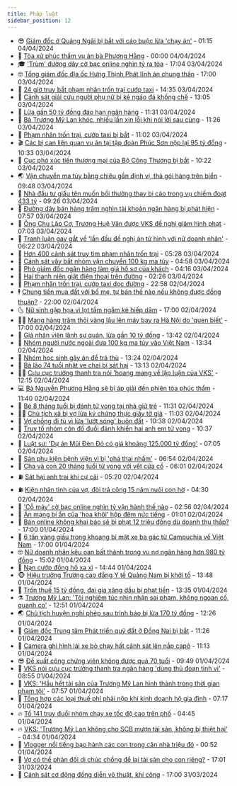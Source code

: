 ```yaml
---
title: Pháp luật
sidebar_position: 12
---
```


<!-- vnexpress-phap-luat:START -->
- 😎 [Giám đốc ở Quảng Ngãi bị bắt với cáo buộc lừa &#39;chạy án&#39;](https://vnexpress.net/giam-doc-o-quang-ngai-bi-bat-voi-cao-buoc-lua-chay-an-4730283.html) - 01:15 04/04/2024
- 🥰 [Tòa xử phúc thẩm vụ án bà Phương Hằng](https://vnexpress.net/toa-xu-phuc-tham-vu-an-ba-phuong-hang-4730237.html) - 00:00 04/04/2024
- 🎓 [&#39;Trùm&#39; đường dây cờ bạc online nghìn tỷ ra tòa](https://vnexpress.net/trum-duong-day-co-bac-online-nghin-ty-ra-toa-4730248.html) - 17:04 03/04/2024
- 🤓 [Tổng giám đốc địa ốc Hưng Thịnh Phát lĩnh án chung thân](https://vnexpress.net/tong-giam-doc-dia-oc-hung-thinh-phat-linh-an-chung-than-4730223.html) - 17:00 03/04/2024
- 🎊 [24 giờ truy bắt phạm nhân trốn trại cướp taxi](https://video.vnexpress.net/24-gio-truy-bat-pham-nhan-tron-trai-cuop-taxi-4730219.html) - 14:35 03/04/2024
- 🙉 [Cảnh sát giải cứu người phụ nữ bị kẻ ngáo đá khống chế](https://vnexpress.net/canh-sat-giai-cuu-nguoi-phu-nu-bi-ke-ngao-da-khong-che-4730221.html) - 13:05 03/04/2024
- 🤡 [Lừa gần 50 tỷ đồng đáo hạn ngân hàng](https://vnexpress.net/lua-gan-50-ty-dong-dao-han-ngan-hang-4730205.html) - 11:31 03/04/2024
- 🗽 [Bà Trương Mỹ Lan khóc, nhiều lần xin lỗi khi nói lời sau cùng](https://vnexpress.net/ba-truong-my-lan-khoc-nhieu-lan-xin-loi-khi-noi-loi-sau-cung-4730186.html) - 11:26 03/04/2024
- 🌋 [Phạm nhân trốn trại, cướp taxi bị bắt](https://vnexpress.net/pham-nhan-tron-trai-cuop-taxi-bi-bat-4730194.html) - 11:02 03/04/2024
- 🎬 [Các bị can liên quan vụ án tại tập đoàn Phúc Sơn nộp lại 95 tỷ đồng](https://vnexpress.net/cac-bi-can-trong-vu-an-phuc-son-nop-lai-95-ty-dong-4730090.html) - 10:33 03/04/2024
- 💯 [Cục phó xúc tiến thương mại của Bộ Công Thương bị bắt](https://vnexpress.net/cuc-pho-xuc-tien-thuong-mai-cua-bo-cong-thuong-bi-bat-4730177.html) - 10:22 03/04/2024
- 🌏 [Vận chuyển ma túy bằng chiêu gắn định vị, thả gói hàng trên biển](https://vnexpress.net/van-chuyen-ma-tuy-bang-chieu-gan-dinh-vi-vao-boc-kin-tha-tren-bien-4730030.html) - 09:48 03/04/2024
- 🌊 [Nhà đầu tư giấu tên muốn bồi thường thay bị cáo trong vụ chiếm đoạt 433 tỷ](https://vnexpress.net/nha-dau-tu-giau-ten-muon-boi-thuong-thay-bi-cao-trong-vu-chiem-doat-433-ty-4729921.html) - 09:26 03/04/2024
- 💂 [Đường dây bán hàng trăm nghìn tài khoản ngân hàng bị phát hiện](https://vnexpress.net/duong-day-ban-hang-tram-nghin-tai-khoan-ngan-hang-bi-phat-hien-4730043.html) - 07:57 03/04/2024
- 🎡 [Ông Chu Lập Cơ, Trương Huệ Vân được VKS đề nghị giảm hình phạt](https://vnexpress.net/ong-chu-lap-co-truong-hue-van-duoc-vks-de-nghi-giam-hinh-phat-4730025.html) - 07:03 03/04/2024
- 🫶 [Tranh luận gay gắt về &#39;lần đầu đề nghị án tử hình với nữ doanh nhân&#39;](https://vnexpress.net/tranh-luan-gay-gat-ve-lan-dau-de-nghi-an-tu-hinh-voi-nu-doanh-nhan-4730018.html) - 06:22 03/04/2024
- 🐲 [Hơn 400 cảnh sát truy tìm phạm nhân trốn trại](https://vnexpress.net/hon-400-canh-sat-truy-tim-pham-nhan-tron-trai-o-thanh-hoa-4729926.html) - 05:28 03/04/2024
- 🚀 [Cảnh sát vây bắt nhóm vận chuyển 100 kg ma túy](https://video.vnexpress.net/canh-sat-vay-bat-nhom-van-chuyen-100-kg-ma-tuy-4730011.html) - 04:58 03/04/2024
- 🎊 [Phó giám đốc ngân hàng làm giả hồ sơ của khách](https://vnexpress.net/pho-giam-doc-ngan-hang-lam-gia-ho-so-cua-khach-4729945.html) - 04:16 03/04/2024
- 🤗 [Hai thanh niên giật điện thoại trên đường](https://video.vnexpress.net/hai-thanh-nien-giat-dien-thoai-tren-duong-4729721.html) - 02:26 03/04/2024
- 🗽 [Phạm nhân trốn trại, cướp taxi dọc đường](https://vnexpress.net/pham-nhan-tron-trai-mai-van-de-cuop-taxi-doc-duong-4729779.html) - 22:58 02/04/2024
- 🕴 [Chung tiền mua đất với bố mẹ, tự bán thế nào nếu không được đồng thuận?](https://vnexpress.net/chung-tien-mua-dat-voi-bo-me-tu-ban-the-nao-neu-khong-duoc-dong-thuan-4729074.html) - 22:00 02/04/2024
- 🌜 [Nữ sinh gặp họa vì lọt tầm ngắm kẻ hiếp dâm](https://vnexpress.net/nu-sinh-gap-hoa-vi-lot-tam-ngam-ke-hiep-dam-4729714.html) - 17:00 02/04/2024
- 🧑‍🏫 [Mang hàng trăm thỏi vàng lậu lên máy bay ra Hà Nội do &#39;quen biết&#39;](https://vnexpress.net/mang-hang-tram-thoi-vang-lau-len-may-bay-ra-ha-noi-do-quen-biet-4729535.html) - 17:00 02/04/2024
- 🦩 [Giả nhân viên lãnh sự quán, lừa gần 10 tỷ đồng](https://vnexpress.net/gia-nhan-vien-lanh-su-quan-lua-gan-10-ty-dong-4729743.html) - 13:42 02/04/2024
- 💼 [Nhóm người nước ngoài đưa 100 kg ma túy vào Việt Nam](https://vnexpress.net/nhom-nguoi-nuoc-ngoai-dua-100-kg-ma-tuy-vao-viet-nam-4729731.html) - 13:34 02/04/2024
- 💫 [Nhóm học sinh gây án để trả thù](https://vnexpress.net/nhom-hoc-sinh-gay-an-de-tra-thu-4729739.html) - 13:24 02/04/2024
- 🦅 [Bà lão 74 tuổi nhặt ve chai bị sát hại](https://vnexpress.net/ba-lao-74-tuoi-nhat-ve-chai-bi-sat-hai-4729733.html) - 13:13 02/04/2024
- 🧑‍💻 [Cựu cục trưởng thanh tra nói &#39;hoang mang về lập luận của VKS&#39;](https://vnexpress.net/cuu-cuc-truong-thanh-tra-noi-hoang-mang-ve-lap-luan-cua-vks-4729675.html) - 12:15 02/04/2024
- 💻 [Bà Nguyễn Phương Hằng sẽ bị áp giải đến phiên tòa phúc thẩm](https://vnexpress.net/ba-nguyen-phuong-hang-se-bi-ap-giai-den-phien-toa-phuc-tham-4729646.html) - 11:40 02/04/2024
- 🤠 [Bé 8 tháng tuổi bị đánh tử vong tại nhà giữ trẻ](https://vnexpress.net/be-8-thang-tuoi-bi-danh-tu-vong-tai-nha-giu-tre-4729700.html) - 11:31 02/04/2024
- 🧑‍🏫 [Chủ tịch xã bị vợ lừa ký chứng thực giấy tờ giả](https://vnexpress.net/chu-tich-xa-bi-vo-lua-ky-chung-thuc-giay-to-gia-4729664.html) - 11:03 02/04/2024
- 🌈 [Vợ chồng đi tù vì lừa &#39;lướt sóng&#39; buôn đất](https://vnexpress.net/vo-chong-di-tu-vi-lua-luot-song-buon-dat-4729687.html) - 10:38 02/04/2024
- 🌮 [Truy tố nhóm côn đồ đuổi đánh khiến hai anh em tử vong](https://vnexpress.net/truy-to-nhom-con-do-duoi-danh-khien-hai-anh-em-tu-vong-4729638.html) - 10:37 02/04/2024
- 🐲 [Luật sư: &#39;Dự án Mũi Đèn Đỏ có giá khoảng 125.000 tỷ đồng&#39;](https://vnexpress.net/luat-su-du-an-mui-den-do-co-gia-khoang-125-000-ty-dong-4729461.html) - 07:05 02/04/2024
- 🧰 [Sản phụ kiện bệnh viện vì bị &#39;phá thai nhầm&#39;](https://vnexpress.net/san-phu-kien-benh-vien-vi-bi-pha-thai-nham-4729554.html) - 06:54 02/04/2024
- 💄 [Cha và con 20 tháng tuổi tử vong với vết cứa cổ](https://vnexpress.net/cha-va-con-20-thang-tuoi-tu-vong-voi-vet-cua-co-4729542.html) - 06:01 02/04/2024
- ⛽️ [Sát hại anh trai khi cự cãi](https://vnexpress.net/sat-hai-anh-trai-khi-cu-cai-4729546.html) - 05:20 02/04/2024
- ⛽️ [Kiện nhân tình của vợ, đòi trả công 15 năm nuôi con hờ](https://vnexpress.net/kien-nhan-tinh-cua-vo-doi-tra-cong-15-nam-nuoi-con-ho-4729478.html) - 04:30 02/04/2024
- 💂 [&#39;Cỗ máy&#39; cờ bạc online nghìn tỷ vận hành thế nào](https://vnexpress.net/co-may-co-bac-online-nghin-ty-van-hanh-the-nao-4729299.html) - 02:56 02/04/2024
- 🤔 [Án mạng bí ẩn của &#39;hoa khôi&#39; hộp đêm nức tiếng](https://vnexpress.net/an-mang-bi-an-cua-hoa-khoi-hop-dem-nuc-tieng-4729297.html) - 01:01 02/04/2024
- 🧐 [Bán online không khai báo sẽ bị phạt 12 triệu đồng dù doanh thu thấp?](https://vnexpress.net/ban-online-khong-khai-bao-se-bi-phat-12-trieu-dong-du-doanh-thu-thap-4729027.html) - 17:00 01/04/2024
- 🎃 [6 tấn vàng giấu trong khoang bí mật xe ba gác từ Campuchia về Việt Nam](https://vnexpress.net/6-tan-vang-giau-trong-khoang-bi-mat-xe-ba-gac-tu-campuchia-ve-viet-nam-4728976.html) - 17:00 01/04/2024
- 🤓 [Nữ doanh nhân kêu oan bất thành trong vụ nợ ngân hàng hơn 980 tỷ đồng](https://vnexpress.net/nu-doanh-nhan-keu-oan-bat-thanh-trong-vu-no-ngan-hang-hon-980-ty-dong-4729289.html) - 15:02 01/04/2024
- 💃 [Nạn cướp đồng hồ xa xỉ](https://vnexpress.net/nan-cuop-dong-ho-xa-xi-4729291.html) - 14:44 01/04/2024
- 🐵 [Hiệu trưởng Trường cao đẳng Y tế Quảng Nam bị khởi tố](https://vnexpress.net/hieu-truong-truong-cao-dang-y-te-quang-nam-bi-khoi-to-4729276.html) - 13:48 01/04/2024
- 🤖 [Trốn thuế 15 tỷ đồng, đại gia xăng dầu bị phạt tiền](https://vnexpress.net/tron-thue-15-ty-dong-dai-gia-xang-dau-bi-phat-tien-4729227.html) - 13:35 01/04/2024
- ⚗️ [Trương Mỹ Lan: &#39;Tôi nghiêm túc nhìn nhận sai phạm, không ngoan cố, quanh co&#39;](https://vnexpress.net/truong-my-lan-toi-nghiem-tuc-nhin-nhan-sai-pham-khong-ngoan-co-quanh-co-4729257.html) - 12:51 01/04/2024
- 🌏 [Chủ tịch huyện nghỉ phép sau trình báo bị lừa 170 tỷ đồng](https://vnexpress.net/chu-tich-huyen-nghi-phep-sau-trinh-bao-bi-lua-170-ty-dong-4729177.html) - 12:26 01/04/2024
- 🦆 [Giám đốc Trung tâm Phát triển quỹ đất ở Đồng Nai bị bắt](https://vnexpress.net/giam-doc-trung-tam-phat-trien-quy-dat-o-dong-nai-bi-bat-4729261.html) - 11:26 01/04/2024
- 🐎 [Camera ghi hình lái xe bỏ chạy hất cảnh sát lên nắp capô](https://video.vnexpress.net/camera-ghi-hinh-lai-xe-bo-chay-hat-canh-sat-len-nap-capo-4729240.html) - 11:13 01/04/2024
- 😎 [Đề xuất công chứng viên không được quá 70 tuổi](https://vnexpress.net/de-xuat-cong-chung-vien-khong-duoc-qua-70-tuoi-4729195.html) - 09:49 01/04/2024
- 💪 [VKS nói cựu cục trưởng thanh tra ngân hàng &#39;dùng thủ đoạn tinh vi&#39;](https://vnexpress.net/vks-noi-cuu-cuc-truong-thanh-tra-ngan-hang-dung-thu-doan-tinh-vi-4729116.html) - 08:55 01/04/2024
- 🤡 [VKS: &#39;Hầu hết tài sản của Trương Mỹ Lan hình thành trong thời gian phạm tội&#39;](https://vnexpress.net/vks-hau-het-tai-san-cua-truong-my-lan-hinh-thanh-trong-thoi-gian-pham-toi-4729104.html) - 07:57 01/04/2024
- 🌁 [Tổng hợp các loại thuế phí phải nộp khi kinh doanh hộ gia đình](https://vnexpress.net/tong-hop-cac-loai-thue-phi-phai-nop-khi-kinh-doanh-ho-gia-dinh-4729084.html) - 07:17 01/04/2024
- 🔥 [Tổ 141 truy đuổi nhóm chạy xe tốc độ cao trên phố](https://video.vnexpress.net/to-141-truy-duoi-nhom-chay-xe-toc-do-cao-tren-pho-4726096.html) - 04:45 01/04/2024
- 🔥 [VKS: &#39;Trương Mỹ Lan không cho SCB mượn tài sản, không bị thiệt hại&#39;](https://vnexpress.net/vks-truong-my-lan-khong-cho-scb-muon-tai-san-khong-bi-thiet-hai-4729026.html) - 04:34 01/04/2024
- 👺 [Vlogger nổi tiếng bạo hành các con trong căn nhà triệu đô](https://vnexpress.net/vlogger-noi-tieng-bao-hanh-cac-con-trong-can-nha-trieu-do-4728840.html) - 00:52 01/04/2024
- 🎊 [Vợ có thể phản đối di chúc chồng để lại tài sản cho con riêng?](https://vnexpress.net/vo-co-the-phan-doi-di-chuc-chong-de-lai-tai-san-cho-con-rieng-4728258.html) - 17:01 31/03/2024
- 🎊 [Cảnh sát cơ động đồng diễn võ thuật, khí công](https://video.vnexpress.net/canh-sat-co-dong-dong-dien-vo-thuat-khi-cong-4728803.html) - 17:00 31/03/2024<!-- vnexpress-phap-luat:END -->
